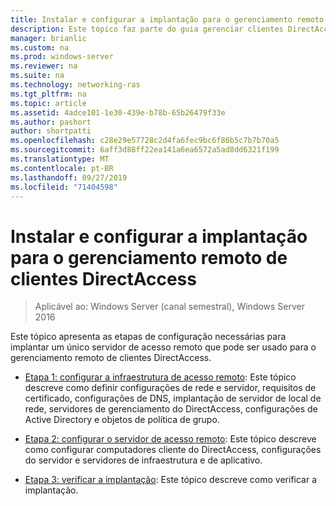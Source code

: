 ```yaml
---
title: Instalar e configurar a implantação para o gerenciamento remoto de clientes DirectAccess
description: Este tópico faz parte do guia gerenciar clientes DirectAccess remotamente no Windows Server 2016.
manager: brianlic
ms.custom: na
ms.prod: windows-server
ms.reviewer: na
ms.suite: na
ms.technology: networking-ras
ms.tgt_pltfrm: na
ms.topic: article
ms.assetid: 4adce101-1e30-439e-b78b-65b26479f33e
ms.author: pashort
author: shortpatti
ms.openlocfilehash: c28e29e57728c2d4fa6fec9bc6f86b5c7b7b70a5
ms.sourcegitcommit: 6aff3d88ff22ea141a6ea6572a5ad8dd6321f199
ms.translationtype: MT
ms.contentlocale: pt-BR
ms.lasthandoff: 09/27/2019
ms.locfileid: "71404598"
---
```

# <a name="install-and-configure-deployment-for-remote-management-of-directaccess-clients"></a>Instalar e configurar a implantação para o gerenciamento remoto de clientes DirectAccess

>Aplicável ao: Windows Server (canal semestral), Windows Server 2016

Este tópico apresenta as etapas de configuração necessárias para implantar um único servidor de acesso remoto que pode ser usado para o gerenciamento remoto de clientes DirectAccess.  
  
-   [Etapa 1: configurar a infraestrutura de acesso remoto](Step-1-Configure-the-Remote-Access-Infrastructure.md): Este tópico descreve como definir configurações de rede e servidor, requisitos de certificado, configurações de DNS, implantação de servidor de local de rede, servidores de gerenciamento do DirectAccess, configurações de Active Directory e objetos de política de grupo.  
  
-   [Etapa 2: configurar o servidor de acesso remoto](Step-2-Configure-the-Remote-Access-Server.md): Este tópico descreve como configurar computadores cliente do DirectAccess, configurações do servidor e servidores de infraestrutura e de aplicativo.  
  
-   [Etapa 3: verificar a implantação](Step-3-Verify-the-Deployment_2.md): Este tópico descreve como verificar a implantação.  
  



